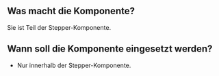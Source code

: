
## Was macht die Komponente?
Sie ist Teil der Stepper-Komponente.

## Wann soll die Komponente eingesetzt werden?
* Nur innerhalb der Stepper-Komponente.